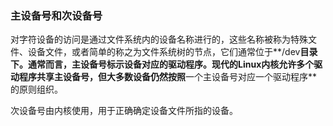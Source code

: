 ### 主设备号和次设备号
对字符设备的访问是通过文件系统内的设备名称进行的，这些名称被称为特殊文件、设备文件，或者简单的称之为文件系统树的节点，它们通常位于**/dev**目录下。通常而言，主设备号标示设备对应的驱动程序。现代的Linux内核允许多个驱动程序共享主设备号，但大多数设备仍然按照**一个主设备号对应一个驱动程序**的原则组织。

次设备号由内核使用，用于正确确定设备文件所指的设备。
